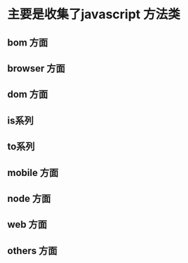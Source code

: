 # 主要是收集了javascript 方法类

## bom 方面

## browser 方面


## dom 方面

## is系列

## to系列

## mobile 方面

## node 方面


## web 方面

##  others 方面

